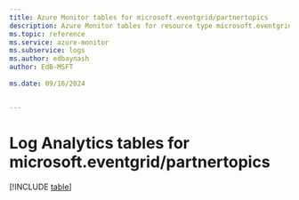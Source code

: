 ```yaml
---
title: Azure Monitor tables for microsoft.eventgrid/partnertopics
description: Azure Monitor tables for resource type microsoft.eventgrid/partnertopics
ms.topic: reference
ms.service: azure-monitor
ms.subservice: logs
ms.author: edbaynash
author: EdB-MSFT
   
ms.date: 09/16/2024


---
```


# Log Analytics tables for microsoft.eventgrid/partnertopics  

[!INCLUDE [table](~/reusable-content/ce-skilling/azure/includes/azure-monitor/reference/tables/microsoft-eventgrid_partnertopics-include.md)]

